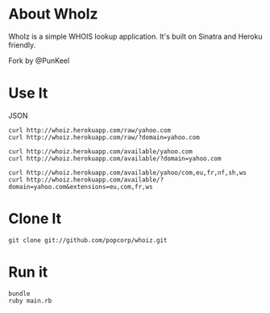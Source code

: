 About WhoIz
===========

WhoIz is a simple WHOIS lookup application. It's built on Sinatra and Heroku friendly.

Fork by @PunKeel

Use It
======

JSON

    curl http://whoiz.herokuapp.com/raw/yahoo.com
    curl http://whoiz.herokuapp.com/raw/?domain=yahoo.com

    curl http://whoiz.herokuapp.com/available/yahoo.com
    curl http://whoiz.herokuapp.com/available/?domain=yahoo.com

    curl http://whoiz.herokuapp.com/available/yahoo/com,eu,fr,nf,sh,ws
    curl http://whoiz.herokuapp.com/available/?domain=yahoo.com&extensions=eu,com,fr,ws


Clone It
========
    git clone git://github.com/popcorp/whoiz.git


Run it
======
    bundle
    ruby main.rb
